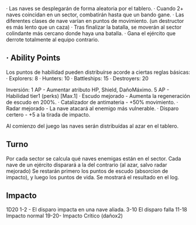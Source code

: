 · Las naves se desplegarán de forma aleatoria por el tablero.
· Cuando 2+ naves coincidan en un sector, combatirán hasta que un bando gane.
· Las diferentes clases de nave varían en puntos de movimiento. (un destructor es más lento que un caza)
· Tras finalizar la batalla, se moverán al sector colindante más cercano donde haya una batalla.
· Gana el ejército que derrote totalmente al equipo contrario.

## · Ability Points

Los puntos de habilidad pueden distribuírse acorde a ciertas reglas básicas:
· Explorers: 8
· Hunters: 10
· Battleships: 15
· Destroyers: 20

Inversión:
1 AP - Aumentar atributo HP, Shield, DañoMáximo.
5 AP - Habilidad tier1 (perks) [Max.1]
· Escudo mejorado - Aumenta la regeneración de escudo en 200%.
· Catalizador de antimateria - +50% movimiento.
· Radar mejorado - La nave atacará al enemigo más vulnerable.
· Disparo certero - +5 a la tirada de impacto.

Al comienzo del juego las naves serán distribuídas al azar en el tablero.

## Turno

Por cada sector se calcula qué naves enemigas están en el sector.
Cada nave de un ejército disparará a la del contrario (al azar, salvo radar mejorado)
Se restarán primero los puntos de escudo (absorcion de impacto), y luego los puntos de vida.
Se mostrará el resultado en el log.

## Impacto

1D20
1-2 - El disparo impacta en una nave aliada.
3-10 El disparo falla
11-18 Impacto normal
19-20- Impacto Crítico (dañox2)

